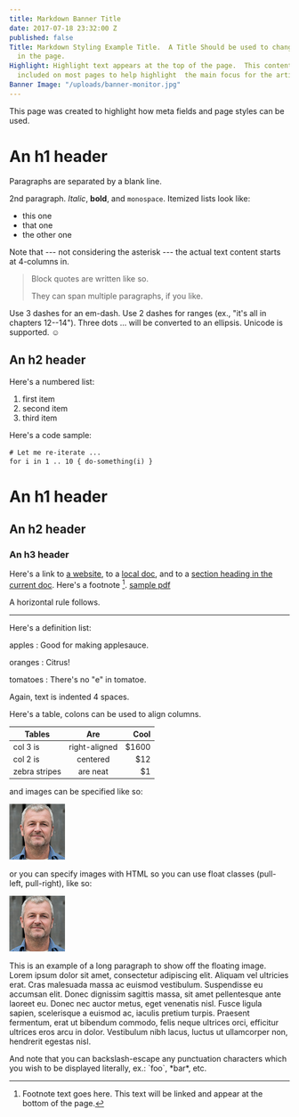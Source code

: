 ```yaml
---
title: Markdown Banner Title
date: 2017-07-18 23:32:00 Z
published: false
Title: Markdown Styling Example Title.  A Title Should be used to change the Title
  in the page.
Highlight: Highlight text appears at the top of the page.  This content should be
  included on most pages to help highlight  the main focus for the article/page.
Banner Image: "/uploads/banner-monitor.jpg"
---
```


This page was created to highlight how meta fields and page styles can be used.

An h1 header
============

Paragraphs are separated by a blank line.

2nd paragraph. *Italic*, **bold**, and `monospace`. Itemized lists
look like:

  * this one
  * that one
  * the other one

Note that --- not considering the asterisk --- the actual text
content starts at 4-columns in.

> Block quotes are
> written like so.
>
> They can span multiple paragraphs,
> if you like.

Use 3 dashes for an em-dash. Use 2 dashes for ranges (ex., "it's all
in chapters 12--14"). Three dots ... will be converted to an ellipsis.
Unicode is supported. ☺



An h2 header
------------

Here's a numbered list:

 1. first item
 2. second item
 3. third item

Here's a code sample:

~~~
# Let me re-iterate ...
for i in 1 .. 10 { do-something(i) }
~~~
# An h1 header #
## An h2 header ##
### An h3 header ###

Here's a link to [a website](http://google.com), to a [local
doc](local-doc.html), and to a [section heading in the current
doc](#an-h2-header). Here's a footnote [^1].
[sample pdf](/uploads/pdf.pdf)
[^1]: Footnote text goes here.  This text will be linked and appear at the bottom of the page.

A horizontal rule follows.

***

Here's a definition list:

apples
  : Good for making applesauce.

oranges
  : Citrus!

tomatoes
  : There's no "e" in tomatoe.

Again, text is indented 4 spaces.

Here's a table, colons can be used to align columns.

| Tables        | Are           | Cool  |
| ------------- |:-------------:| -----:|
| col 3 is      | right-aligned | $1600 |
| col 2 is      | centered      |   $12 |
| zebra stripes | are neat      |    $1 |

and images can be specified like so:

![example image](/uploads/author-thumbnail.jpg "An exemplary image")

or you can specify images with HTML so you can use float classes (pull-left, pull-right), like so:

<img src="/uploads/author-thumbnail.jpg" alt="example image" title="An exemplary image" class="pull-right"/>

This is an example of a long paragraph to show off the floating image. Lorem ipsum dolor sit amet, consectetur adipiscing elit. Aliquam vel ultricies erat. Cras malesuada massa ac euismod vestibulum. Suspendisse eu accumsan elit. Donec dignissim sagittis massa, sit amet pellentesque ante laoreet eu. Donec nec auctor metus, eget venenatis nisl. Fusce ligula sapien, scelerisque a euismod ac, iaculis pretium turpis. Praesent fermentum, erat ut bibendum commodo, felis neque ultrices orci, efficitur ultrices eros arcu in dolor. Vestibulum nibh lacus, luctus ut ullamcorper non, hendrerit egestas nisl.

And note that you can backslash-escape any punctuation characters
which you wish to be displayed literally, ex.: \`foo\`, \*bar\*, etc.